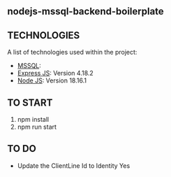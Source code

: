 
## nodejs-mssql-backend-boilerplate

## TECHNOLOGIES
A list of technologies used within the project:
* [MSSQL](https://www.microsoft.com/en-us/download/details.aspx?id=30438):
* [Express JS](https://nodejs.org/en): Version 4.18.2
* [Node JS](https://nodejs.org/en): Version 18.16.1

## TO START
1. npm install
2. npm run start


## TO DO
- Update the ClientLine Id to Identity Yes
